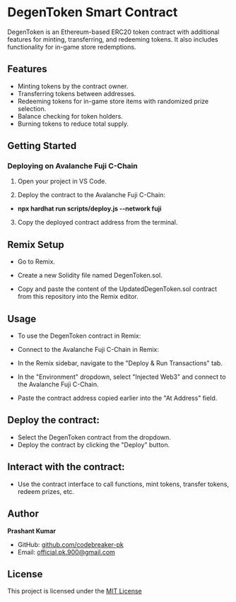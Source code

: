 # DegenToken Smart Contract

DegenToken is an Ethereum-based ERC20 token contract with additional features for minting, transferring, and redeeming tokens. It also includes functionality for in-game store redemptions.

## Features

- Minting tokens by the contract owner.
- Transferring tokens between addresses.
- Redeeming tokens for in-game store items with randomized prize selection.
- Balance checking for token holders.
- Burning tokens to reduce total supply.

## Getting Started

### Deploying on Avalanche Fuji C-Chain

1. Open your project in VS Code.

2. Deploy the contract to the Avalanche Fuji C-Chain:
- **npx hardhat run scripts/deploy.js --network fuji**

3. Copy the deployed contract address from the terminal.

## Remix Setup
- Go to Remix.
- Create a new Solidity file named DegenToken.sol.

- Copy and paste the content of the UpdatedDegenToken.sol contract from this repository into the Remix editor.

## Usage
- To use the DegenToken contract in Remix:

- Connect to the Avalanche Fuji C-Chain in Remix:

- In the Remix sidebar, navigate to the "Deploy & Run Transactions" tab.
- In the "Environment" dropdown, select "Injected Web3" and connect to the Avalanche Fuji C-Chain.
- Paste the contract address copied earlier into the "At Address" field.
## Deploy the contract:

- Select the DegenToken contract from the dropdown.
- Deploy the contract by clicking the "Deploy" button.
## Interact with the contract:

- Use the contract interface to call functions, mint tokens, transfer tokens, redeem prizes, etc.

## Author

**Prashant Kumar**

- GitHub: [github.com/codebreaker-pk](https://github.com/codebreaker-pk)
- Email: official.pk.900@gmail.com
## License
This project is licensed under the [MIT License](LICENSE)


